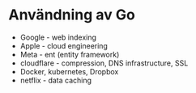 # Användning av Go

* Google - web indexing
* Apple - cloud engineering
* Meta - ent (entity framework)
* cloudflare - compression, DNS infrastructure, SSL
* Docker, kubernetes, Dropbox
* netflix - data caching
